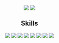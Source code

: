 <div align="center" display="flex">
  <img align="center" src="https://github-readme-stats.vercel.app/api?username=oliverigor27&show_icons=true&theme=swift&include_all_commits=true">
  <img align="center" src="https://github-readme-stats.vercel.app/api/top-langs/?username=oliverigor27&theme=swift&layout=compact">
</div>



<h2 align="center">Skills</h2>

<div align="center">
  <img align="center" src="https://img.shields.io/badge/TypeScript-3178C6?style=for-the-badge&logo=typescript&logoColor=white">
  <img align="center" src="https://img.shields.io/badge/C%23-239120?style=for-the-badge&logo=c-sharp&logoColor=white">
  <img align="center" src="https://img.shields.io/badge/Shell_Script-121011?style=for-the-badge&logo=gnu-bash&logoColor=white">
  <img align="center" src="https://img.shields.io/badge/Node.js-43853D?style=for-the-badge&logo=node.js&logoColor=white">
  <img align="center" src="https://img.shields.io/badge/ASP.NET-512BD4?style=for-the-badge&logo=.net&logoColor=white">
  <img align="center" src="https://img.shields.io/badge/PostgreSQL-316192?style=for-the-badge&logo=postgresql&logoColor=white">
  <img align="center" src="https://img.shields.io/badge/MongoDB-4EA94B?style=for-the-badge&logo=mongodb&logoColor=white">
  <img align="center" src="https://img.shields.io/badge/Amazon_AWS-232F3E?style=for-the-badge&logo=amazon-aws&logoColor=white">
</div>
